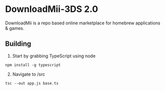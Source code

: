 # DownloadMii-3DS 2.0
DownloadMii is a repo based online marketplace for homebrew applications & games.


## Building
1. Start by grabbing TypeScript using node
```
npm install -g typescript
```
2. Navigate to /src
```
tsc --out app.js base.ts
```
